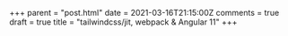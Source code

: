 +++
parent = "post.html"
date = 2021-03-16T21:15:00Z
comments = true
draft = true
title = "tailwindcss/jit, webpack & Angular 11"
+++
